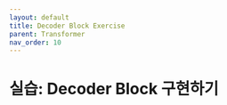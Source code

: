 ```yaml
---
layout: default
title: Decoder Block Exercise
parent: Transformer
nav_order: 10
---
```


# 실습: Decoder Block 구현하기


